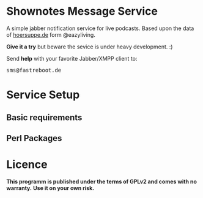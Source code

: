 # Shownotes Message Service

A simple jabber notification service for live podcasts. Based upon the data of [hoersuppe.de](http://hoersuppe.de "hoersuppe.de") form @eazyliving.

**Give it a try** but beware the sevice is under heavy development. :) 

Send **help** with your favorite Jabber/XMPP client to:<br>
<pre>
sms@fastreboot.de
</pre>

# Service Setup

## Basic requirements 

## Perl Packages

# Licence

**This programm is published under the terms of GPLv2 and comes with no warranty.**
**Use it on your own risk.**
